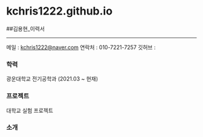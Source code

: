 # kchris1222.github.io
##김용현_이력서

---------
메일   : kchris1222@naver.com
연락처 : 010-7221-7257
깃허브 : 

### 학력
광운대학교 전기공학과 (2021.03 ~ 현재)

### 프로젝트
대학교 실험 프로젝트


### 소개

